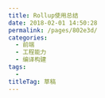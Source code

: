 ```yaml
---
title: Rollup使用总结
date: 2018-02-01 14:50:28
permalink: /pages/802e3d/
categories: 
  - 前端
  - 工程能力
  - 编译构建
tags: 
  - 
titleTag: 草稿
---
```

